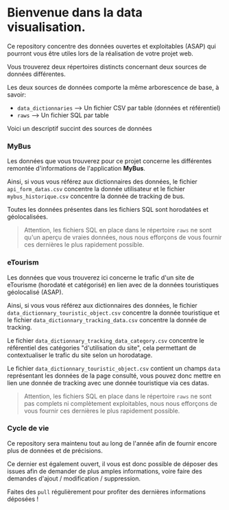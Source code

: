 # Bienvenue dans la data visualisation.

Ce repository concentre des données ouvertes et exploitables (ASAP) qui pourront vous être utiles lors de la réalisation de votre projet web.

Vous trouverez deux répertoires distincts concernant deux sources de données différentes.

Les deux sources de données comporte la même arborescence de base, à savoir:

- `data_dictionnaries` --> Un fichier CSV par table (données et référentiel)
- `raws` --> Un fichier SQL par table

Voici un descriptif succint des sources de données

### MyBus

Les données que vous trouverez pour ce projet concerne les différentes remontée d'informations de l'application **MyBus**.

Ainsi, si vous vous référez aux dictionnaires des données, le fichier `api_form_datas.csv` concentre la donnée utilisateur et le fichier `mybus_historique.csv` concentre la donnée de tracking de bus.

Toutes les données présentes dans les fichiers SQL sont horodatées et géolocalisées.

> Attention, les fichiers SQL en place dans le répertoire `raws` ne sont qu'un aperçu de vraies données, nous nous efforçons de vous fournir ces dernières le plus rapidement possible.

### eTourism

Les données que vous trouverez ici concerne le trafic d'un site de eTourisme (horodaté et catégorisé) en lien avec de la données touristiques géolocalisé (ASAP).

Ainsi, si vous vous référez aux dictionnaires des données, le fichier `data_dictionnary_touristic_object.csv` concentre la donnée touristique et le fichier `data_dictionnary_tracking_data.csv` concentre la donnée de tracking.

Le fichier `data_dictionnary_tracking_data_category.csv` concentre le référentiel des catégories "d'utilisation du site", cela permettant de contextualiser le trafic du site selon un horodatage.

Le fichier `data_dictionnary_touristic_object.csv` contient un champs `data` représentant les données de la page consulté, vous pouvez donc mettre en lien une donnée de tracking avec une donnée touristique via ces datas.

> Attention, les fichiers SQL en place dans le répertoire `raws` ne sont pas complets ni complètement exploitables, nous nous efforçons de vous fournir ces dernières le plus rapidement possible.

### Cycle de vie

Ce repository sera maintenu tout au long de l'année afin de fournir encore plus de données et de précisions.

Ce dernier est également ouvert, il vous est donc possible de déposer des issues afin de demander de plus amples informations, voire faire des demandes d'ajout / modification / suppression.

Faites des `pull` régulièrement pour profiter des dernières informations déposées !